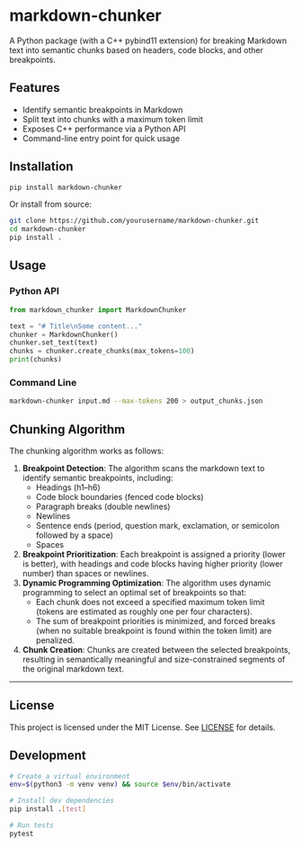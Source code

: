 # markdown-chunker

A Python package (with a C++ pybind11 extension) for breaking Markdown text into semantic chunks based on headers, code blocks, and other breakpoints.

## Features

- Identify semantic breakpoints in Markdown
- Split text into chunks with a maximum token limit
- Exposes C++ performance via a Python API
- Command-line entry point for quick usage

## Installation

```bash
pip install markdown-chunker
```

Or install from source:

```bash
git clone https://github.com/yourusername/markdown-chunker.git
cd markdown-chunker
pip install .
```

## Usage

### Python API

```python
from markdown_chunker import MarkdownChunker

text = "# Title\nSome content..."
chunker = MarkdownChunker()
chunker.set_text(text)
chunks = chunker.create_chunks(max_tokens=100)
print(chunks)
```

### Command Line

```bash
markdown-chunker input.md --max-tokens 200 > output_chunks.json
```

## Chunking Algorithm

The chunking algorithm works as follows:

1. **Breakpoint Detection**: The algorithm scans the markdown text to identify semantic breakpoints, including:
   - Headings (h1–h6)
   - Code block boundaries (fenced code blocks)
   - Paragraph breaks (double newlines)
   - Newlines
   - Sentence ends (period, question mark, exclamation, or semicolon followed by a space)
   - Spaces
2. **Breakpoint Prioritization**: Each breakpoint is assigned a priority (lower is better), with headings and code blocks having higher priority (lower number) than spaces or newlines.
3. **Dynamic Programming Optimization**: The algorithm uses dynamic programming to select an optimal set of breakpoints so that:
   - Each chunk does not exceed a specified maximum token limit (tokens are estimated as roughly one per four characters).
   - The sum of breakpoint priorities is minimized, and forced breaks (when no suitable breakpoint is found within the token limit) are penalized.
4. **Chunk Creation**: Chunks are created between the selected breakpoints, resulting in semantically meaningful and size-constrained segments of the original markdown text.

---

## License

This project is licensed under the MIT License. See [LICENSE](LICENSE) for details.

## Development

```bash
# Create a virtual environment
env=$(python3 -m venv venv) && source $env/bin/activate

# Install dev dependencies
pip install .[test]

# Run tests
pytest
```
